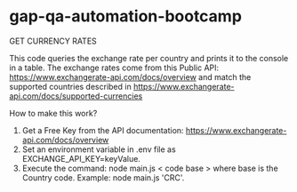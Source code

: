 # gap-qa-automation-bootcamp
GET CURRENCY RATES

This code queries the exchange rate per country and prints it to the console in a table. 
The exchange rates come from this Public API: https://www.exchangerate-api.com/docs/overview and match the supported countries described in https://www.exchangerate-api.com/docs/supported-currencies

How to make this work?
1. Get a Free Key from the API documentation: https://www.exchangerate-api.com/docs/overview
2. Set an environment variable in .env file as EXCHANGE_API_KEY=keyValue.
3. Execute the command: node main.js < code base > where base is the Country code. Example: node main.js 'CRC'.
